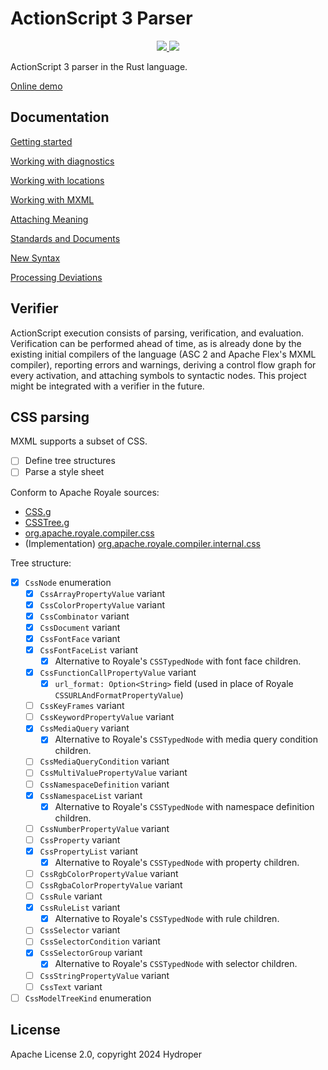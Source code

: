 # ActionScript 3 Parser

<p align="center">
  <a href="https://lib.rs/crates/as3_parser">
    <img src="https://img.shields.io/badge/lib.rs-green">
  </a>
  <a href="https://docs.rs/as3_parser">
    <img src="https://img.shields.io/badge/Rust%20API%20Documentation-gray">
  </a>
</p>

ActionScript 3 parser in the Rust language.

[Online demo](https://hydroper.github.io/as3parser/demo)

## Documentation

[Getting started](docs/getting-started.md)

[Working with diagnostics](docs/diagnostics.md)

[Working with locations](docs/locations.md)

[Working with MXML](docs/working-with-mxml.md)

[Attaching Meaning](docs/attaching-meaning.md)

[Standards and Documents](docs/standards.md)

[New Syntax](docs/new-syntax.md)

[Processing Deviations](docs/processing-deviations.md)

## Verifier

ActionScript execution consists of parsing, verification, and evaluation. Verification can be performed ahead of time, as is already done by the existing initial compilers of the language (ASC 2 and Apache Flex's MXML compiler), reporting errors and warnings, deriving a control flow graph for every activation, and attaching symbols to syntactic nodes. This project might be integrated with a verifier in the future.

## CSS parsing

MXML supports a subset of CSS.

- [ ] Define tree structures
- [ ] Parse a style sheet

Conform to Apache Royale sources:

- [CSS.g](https://github.com/apache/royale-compiler/blob/develop/compiler/src/main/antlr3/org/apache/royale/compiler/internal/css/CSS.g)
- [CSSTree.g](https://github.com/apache/royale-compiler/blob/develop/compiler/src/main/antlr3/org/apache/royale/compiler/internal/css/CSSTree.g)
- [org.apache.royale.compiler.css](https://github.com/apache/royale-compiler/tree/fc03f3b4fa9bc93e2492dc3dc7db045656b8fa24/compiler/src/main/java/org/apache/royale/compiler/css)
- (Implementation) [org.apache.royale.compiler.internal.css](https://github.com/apache/royale-compiler/tree/fc03f3b4fa9bc93e2492dc3dc7db045656b8fa24/compiler/src/main/java/org/apache/royale/compiler/internal/css)

Tree structure:

* [x] `CssNode` enumeration
  * [x] `CssArrayPropertyValue` variant
  * [x] `CssColorPropertyValue` variant
  * [x] `CssCombinator` variant
  * [x] `CssDocument` variant
  * [x] `CssFontFace` variant
  * [x] `CssFontFaceList` variant
    * [x] Alternative to Royale's `CSSTypedNode` with font face children.
  * [x] `CssFunctionCallPropertyValue` variant
    * [x] `url_format: Option<String>` field (used in place of Royale `CSSURLAndFormatPropertyValue`)
  * [ ] `CssKeyFrames` variant
  * [ ] `CssKeywordPropertyValue` variant
  * [x] `CssMediaQuery` variant
    * [x] Alternative to Royale's `CSSTypedNode` with media query condition children.
  * [ ] `CssMediaQueryCondition` variant
  * [ ] `CssMultiValuePropertyValue` variant
  * [ ] `CssNamespaceDefinition` variant
  * [x] `CssNamespaceList` variant
    * [x] Alternative to Royale's `CSSTypedNode` with namespace definition children.
  * [ ] `CssNumberPropertyValue` variant
  * [ ] `CssProperty` variant
  * [x] `CssPropertyList` variant
    * [x] Alternative to Royale's `CSSTypedNode` with property children.
  * [ ] `CssRgbColorPropertyValue` variant
  * [ ] `CssRgbaColorPropertyValue` variant
  * [ ] `CssRule` variant
  * [x] `CssRuleList` variant
    * [x] Alternative to Royale's `CSSTypedNode` with rule children.
  * [ ] `CssSelector` variant
  * [ ] `CssSelectorCondition` variant
  * [x] `CssSelectorGroup` variant
    * [x] Alternative to Royale's `CSSTypedNode` with selector children.
  * [ ] `CssStringPropertyValue` variant
  * [ ] `CssText` variant
* [ ] `CssModelTreeKind` enumeration

## License

Apache License 2.0, copyright 2024 Hydroper

